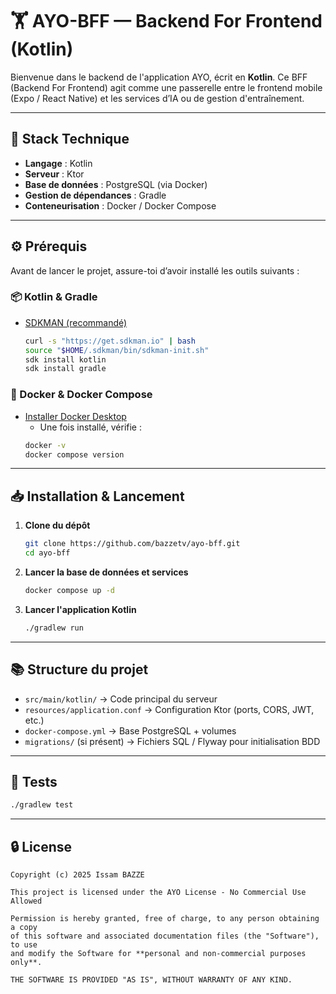 # 🏋️ AYO-BFF — Backend For Frontend (Kotlin)

Bienvenue dans le backend de l'application AYO, écrit en **Kotlin**. Ce BFF (Backend For Frontend) agit comme une passerelle entre le frontend mobile (Expo / React Native) et les services d’IA ou de gestion d'entraînement.

---

## 🚀 Stack Technique

- **Langage** : Kotlin
- **Serveur** : Ktor
- **Base de données** : PostgreSQL (via Docker)
- **Gestion de dépendances** : Gradle
- **Conteneurisation** : Docker / Docker Compose

---

## ⚙️ Prérequis

Avant de lancer le projet, assure-toi d’avoir installé les outils suivants :

### 📦 Kotlin & Gradle
- [SDKMAN (recommandé)](https://sdkman.io/)
  ```bash
  curl -s "https://get.sdkman.io" | bash
  source "$HOME/.sdkman/bin/sdkman-init.sh"
  sdk install kotlin
  sdk install gradle
  ```

### 🐳 Docker & Docker Compose
- [Installer Docker Desktop](https://www.docker.com/products/docker-desktop/)
    - Une fois installé, vérifie :
  ```bash
  docker -v
  docker compose version
  ```

---

## 📥 Installation & Lancement

1. **Clone du dépôt**
   ```bash
   git clone https://github.com/bazzetv/ayo-bff.git
   cd ayo-bff
   ```

2. **Lancer la base de données et services**
   ```bash
   docker compose up -d
   ```

3. **Lancer l'application Kotlin**
   ```bash
   ./gradlew run
   ```

---

## 📚 Structure du projet

- `src/main/kotlin/` → Code principal du serveur
- `resources/application.conf` → Configuration Ktor (ports, CORS, JWT, etc.)
- `docker-compose.yml` → Base PostgreSQL + volumes
- `migrations/` (si présent) → Fichiers SQL / Flyway pour initialisation BDD

---

## 🧪 Tests

```bash
./gradlew test
```

---

## 🔒 License

```
Copyright (c) 2025 Issam BAZZE

This project is licensed under the AYO License - No Commercial Use Allowed

Permission is hereby granted, free of charge, to any person obtaining a copy
of this software and associated documentation files (the "Software"), to use
and modify the Software for **personal and non-commercial purposes only**.

THE SOFTWARE IS PROVIDED "AS IS", WITHOUT WARRANTY OF ANY KIND.
```
